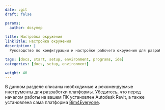 ```yaml
---
date: :git
draft: false

params:
  author: dosymep
  
title: Настройка окружения
linkTitle: Настройка окружения
description: |
  Руководство по конфигурации и настройке рабочего окружения для разработки на платформе.

tags: [docs, start, setup, environment, programs, ide]
categories: [docs, setup, environment]

weight: 40
---
```


В данном разделе описаны необходимые и рекомендуемые инструменты для разработки платформы.
Убедитесь, что перед началом работы на вашем ПК установлен Autodesk Revit,
а также установлена сама платформа [Bim4Everyone](../install/_index.md).
